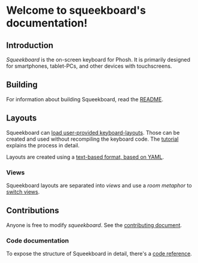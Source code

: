 Welcome to squeekboard's documentation!
=======================================

Introduction
------------

*Squeekboard* is the on-screen keyboard for Phosh. It is primarily designed for smartphones, tablet-PCs, and other devices with touchscreens.

Building
--------

For information about building Squeekboard, read the [README](README.md).

Layouts
-------

Squeekboard can [load user-provided keyboard-layouts](layouts.md#Using-custom-layouts). Those can be created and used without recompiling the keyboard code. The [tutorial](tutorial.md) explains the process in detail.

Layouts are created using a [text-based format, based on YAML](layouts.md).

### Views

Squeekboard layouts are separated into *views* and use a *room metaphor* to [switch views](views.md).

Contributions
-------------

Anyone is free to modify *squeekboard*. See the [contributing document](hacking.md).

### Code documentation

To expose the structure of Squeekboard in detail, there's a [code reference](https://world.pages.gitlab.gnome.org/Phosh/squeekboard/doc/rs/).

